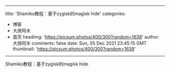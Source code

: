 
---
title: 'Shamiko教程：基于zygisk的magisk hide'
categories: 
 - 博客
 - 大侠阿木
 - 首页
headimg: 'https://picsum.photos/400/300?random=1638'
author: 大侠阿木
comments: false
date: Sun, 05 Dec 2021 23:45:15 GMT
thumbnail: 'https://picsum.photos/400/300?random=1638'
---

<div>   
Shamiko教程：基于zygisk的magisk hide  
</div>
            